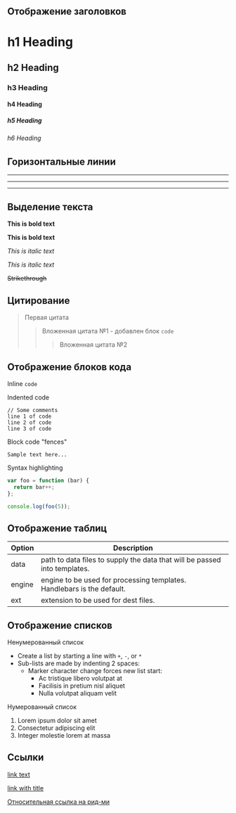 ## Отображение заголовков

# h1 Heading
## h2 Heading
### h3 Heading
#### h4 Heading
##### h5 Heading
###### h6 Heading

## Горизонтальные линии

___

---

***

## Выделение текста

**This is bold text**

__This is bold text__

*This is italic text*

_This is italic text_

~~Strikethrough~~

## Цитирование

> Первая цитата
>> Вложенная цитата №1 - добавлен блок `code`
> > > Вложенная цитата №2

## Отображение блоков кода

Inline `code`

Indented code

    // Some comments
    line 1 of code
    line 2 of code
    line 3 of code


Block code "fences"

```
Sample text here...
```

Syntax highlighting

``` js
var foo = function (bar) {
  return bar++;
};

console.log(foo(5));
```

## Отображение таблиц

| Option | Description |
| ------ | ----------- |
| data   | path to data files to supply the data that will be passed into templates. |
| engine | engine to be used for processing templates. Handlebars is the default. |
| ext    | extension to be used for dest files. |

## Отображение списков

Ненумерованный список

+ Create a list by starting a line with `+`, `-`, or `*`
+ Sub-lists are made by indenting 2 spaces:
  - Marker character change forces new list start:
    * Ac tristique libero volutpat at
    + Facilisis in pretium nisl aliquet
    - Nulla volutpat aliquam velit

Нумерованный список

1. Lorem ipsum dolor sit amet
2. Consectetur adipiscing elit
3. Integer molestie lorem at massa

## Ссылки

[link text](https://ya.ru/)

[link with title](https://ya.ru/ "Тайтл при наведении")

[Относительная ссылка на рид-ми](./README.md)

